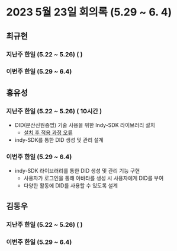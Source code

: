 # 2023 5월 23일 회의록 (5.29 ~ 6. 4)

## 최규현

### 지난주 한일 (5.22 ~ 5.26) (   )



### 이번주 한일 (5.29 ~ 6.4) 


## 홍유성

### 지난주 한일 (5.22 ~ 5.26) ( 10시간  )
- DID(분산신원증명) 기술 사용을 위한 Indy-SDK 라이브러리 설치
  - [설치 후 적용 과정 오류](https://github.com/Hongyoosung/Metaverse-1/tree/main/Project/Tasks/AvataDID/Unity)
- indy-SDK를 통한 DID 생성 및 관리 설계

### 이번주 한일 (5.29 ~ 6.4) 
- indy-SDK 라이브러리를 통한 DID 생성 및 관리 기능 구현
  - 사용자가 로그인을 통해 아바타를 생성 시 사용자에게 DID를 부여
  - 다양한 활동에 DID를 사용할 수 있도록 설계

## 김동우

### 지난주 한일 (5.22 ~ 5.26) (   )



### 이번주 한일 (5.29 ~ 6.4) 

